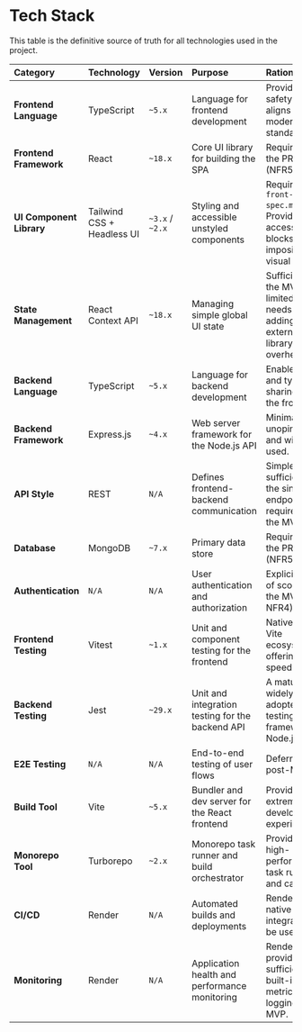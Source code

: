 # Tech Stack

This table is the definitive source of truth for all technologies used in the project.

| Category               | Technology              | Version         | Purpose                                          | Rationale                                                                                                  |
| :--------------------- | :---------------------- | :-------------- | :----------------------------------------------- | :--------------------------------------------------------------------------------------------------------- |
| **Frontend Language**    | TypeScript              | `~5.x`          | Language for frontend development                | Provides type safety and aligns with modern React standards.                                               |
| **Frontend Framework**   | React                   | `~18.x`         | Core UI library for building the SPA             | Required by the PRD (NFR5).                                                                                |
| **UI Component Library** | Tailwind CSS + Headless UI | `~3.x` / `~2.x` | Styling and accessible unstyled components       | Required by `front-end-spec.md`. Provides accessible blocks without imposing a visual style.                |
| **State Management**     | React Context API       | `~18.x`         | Managing simple global UI state                  | Sufficient for the MVP's limited state needs without adding external library overhead.                     |
| **Backend Language**     | TypeScript              | `~5.x`          | Language for backend development                 | Enables code and type sharing with the frontend.                                                           |
| **Backend Framework**    | Express.js              | `~4.x`          | Web server framework for the Node.js API         | Minimal, unopinionated, and widely used.                                                                   |
| **API Style**            | REST                    | `N/A`           | Defines frontend-backend communication           | Simple and sufficient for the single endpoint required by the MVP.                                         |
| **Database**             | MongoDB                 | `~7.x`          | Primary data store                               | Required by the PRD (NFR5).                                                                                |
| **Authentication**       | `N/A`                   | `N/A`           | User authentication and authorization            | Explicitly out of scope for the MVP (PRD, NFR4).                                                           |
| **Frontend Testing**     | Vitest                  | `~1.x`          | Unit and component testing for the frontend      | Native to the Vite ecosystem, offering high speed.                                                         |
| **Backend Testing**      | Jest                    | `~29.x`         | Unit and integration testing for the backend API | A mature and widely adopted testing framework for Node.js.                                                 |
| **E2E Testing**          | `N/A`                   | `N/A`           | End-to-end testing of user flows                 | Deferred for post-MVP.                                                                                     |
| **Build Tool**           | Vite                    | `~5.x`          | Bundler and dev server for the React frontend    | Provides an extremely fast development experience.                                                         |
| **Monorepo Tool**        | Turborepo               | `~2.x`          | Monorepo task runner and build orchestrator      | Provides high-performance task running and caching.                                                        |
| **CI/CD**                | Render                  | `N/A`           | Automated builds and deployments                 | Render's native Git integration will be used.                                                              |
| **Monitoring**           | Render                  | `N/A`           | Application health and performance monitoring    | Render provides sufficient built-in metrics and logging for the MVP.                                       |
